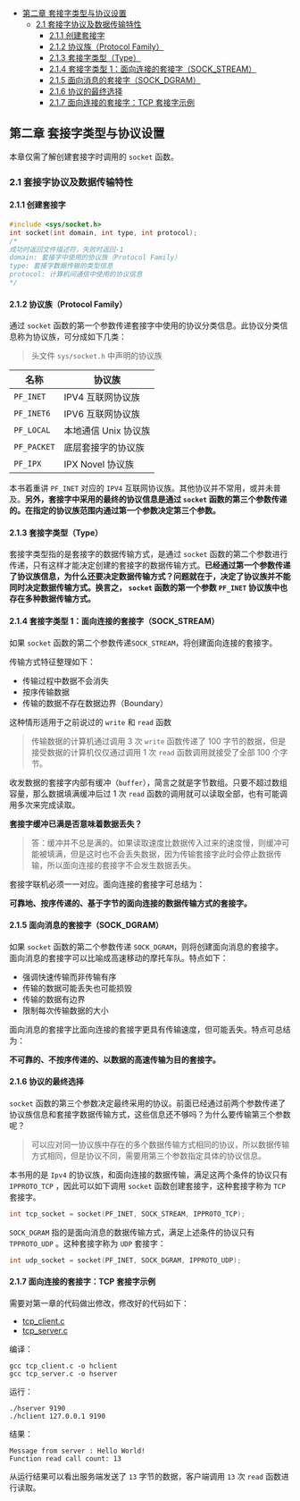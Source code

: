 - [第二章 套接字类型与协议设置](#第二章-套接字类型与协议设置)
  - [2.1 套接字协议及数据传输特性](#21-套接字协议及数据传输特性)
    - [2.1.1 创建套接字](#211-创建套接字)
    - [2.1.2 协议族（Protocol Family）](#212-协议族protocol-family)
    - [2.1.3 套接字类型（Type）](#213-套接字类型type)
    - [2.1.4 套接字类型 1：面向连接的套接字（SOCK_STREAM）](#214-套接字类型-1面向连接的套接字sock_stream)
    - [2.1.5 面向消息的套接字（SOCK_DGRAM）](#215-面向消息的套接字sock_dgram)
    - [2.1.6 协议的最终选择](#216-协议的最终选择)
    - [2.1.7 面向连接的套接字：TCP 套接字示例](#217-面向连接的套接字tcp-套接字示例)

## 第二章 套接字类型与协议设置

本章仅需了解创建套接字时调用的 `socket` 函数。

### 2.1 套接字协议及数据传输特性

#### 2.1.1 创建套接字

```c
#include <sys/socket.h>
int socket(int domain, int type, int protocol);
/*
成功时返回文件描述符，失败时返回-1
domain: 套接字中使用的协议族（Protocol Family）
type: 套接字数据传输的类型信息
protocol: 计算机间通信中使用的协议信息
*/
```

#### 2.1.2 协议族（Protocol Family）

通过 `socket` 函数的第一个参数传递套接字中使用的协议分类信息。此协议分类信息称为协议族，可分成如下几类：

> 头文件 `sys/socket.h` 中声明的协议族

| 名称        | 协议族               |
| ----------- | -------------------- |
| `PF_INET`   | IPV4 互联网协议族    |
| `PF_INET6`  | IPV6 互联网协议族    |
| `PF_LOCAL`  | 本地通信 Unix 协议族 |
| `PF_PACKET` | 底层套接字的协议族   |
| `PF_IPX`    | IPX Novel 协议族     |

本书着重讲 `PF_INET` 对应的 `IPV4` 互联网协议族。其他协议并不常用，或并未普及。**另外，套接字中采用的最终的协议信息是通过 `socket` 函数的第三个参数传递的。在指定的协议族范围内通过第一个参数决定第三个参数。**

#### 2.1.3 套接字类型（Type）

套接字类型指的是套接字的数据传输方式，是通过 `socket` 函数的第二个参数进行传递，只有这样才能决定创建的套接字的数据传输方式。**已经通过第一个参数传递了协议族信息，为什么还要决定数据传输方式？问题就在于，决定了协议族并不能同时决定数据传输方式。换言之， `socket` 函数的第一个参数 `PF_INET` 协议族中也存在多种数据传输方式。**

#### 2.1.4 套接字类型 1：面向连接的套接字（SOCK_STREAM）

如果 `socket` 函数的第二个参数传递`SOCK_STREAM`，将创建面向连接的套接字。

传输方式特征整理如下：

- 传输过程中数据不会消失
- 按序传输数据
- 传输的数据不存在数据边界（Boundary）

这种情形适用于之前说过的 `write` 和 `read` 函数

> 传输数据的计算机通过调用 3 次 `write` 函数传递了 100 字节的数据，但是接受数据的计算机仅仅通过调用 1 次 `read` 函数调用就接受了全部 100 个字节。

收发数据的套接字内部有缓冲（`buffer`），简言之就是字节数组。只要不超过数组容量，那么数据填满缓冲后过 1 次 `read` 函数的调用就可以读取全部，也有可能调用多次来完成读取。

**套接字缓冲已满是否意味着数据丢失？**

> 答：缓冲并不总是满的。如果读取速度比数据传入过来的速度慢，则缓冲可能被填满，但是这时也不会丢失数据，因为传输套接字此时会停止数据传输，所以面向连接的套接字不会发生数据丢失。

套接字联机必须一一对应。面向连接的套接字可总结为：

**可靠地、按序传递的、基于字节的面向连接的数据传输方式的套接字。**

#### 2.1.5 面向消息的套接字（SOCK_DGRAM）

如果 `socket` 函数的第二个参数传递 `SOCK_DGRAM`，则将创建面向消息的套接字。面向消息的套接字可以比喻成高速移动的摩托车队。特点如下：

- 强调快速传输而非传输有序
- 传输的数据可能丢失也可能损毁
- 传输的数据有边界
- 限制每次传输数据的大小

面向消息的套接字比面向连接的套接字更具有传输速度，但可能丢失。特点可总结为：

**不可靠的、不按序传递的、以数据的高速传输为目的套接字。**

#### 2.1.6 协议的最终选择

`socket` 函数的第三个参数决定最终采用的协议。前面已经通过前两个参数传递了协议族信息和套接字数据传输方式，这些信息还不够吗？为什么要传输第三个参数呢？

> 可以应对同一协议族中存在的多个数据传输方式相同的协议，所以数据传输方式相同，但是协议不同，需要用第三个参数指定具体的协议信息。

本书用的是 `Ipv4` 的协议族，和面向连接的数据传输，满足这两个条件的协议只有 `IPPROTO_TCP` ，因此可以如下调用 `socket` 函数创建套接字，这种套接字称为 `TCP` 套接字。

```c
int tcp_socket = socket(PF_INET, SOCK_STREAM, IPPROTO_TCP);
```

`SOCK_DGRAM` 指的是面向消息的数据传输方式，满足上述条件的协议只有 `TPPROTO_UDP` 。这种套接字称为 `UDP` 套接字：

```c
int udp_socket = socket(PF_INET, SOCK_DGRAM, IPPROTO_UDP);
```

#### 2.1.7 面向连接的套接字：TCP 套接字示例

需要对第一章的代码做出修改，修改好的代码如下：

- [tcp_client.c](https://github.com/Corner430/TCP-IP-NetworkNote/blob/master/ch02/tcp_client.c)
- [tcp_server.c](https://github.com/Corner430/TCP-IP-NetworkNote/blob/master/ch02/tcp_server.c)

编译：

```shell
gcc tcp_client.c -o hclient
gcc tcp_server.c -o hserver
```

运行：

```shell
./hserver 9190
./hclient 127.0.0.1 9190
```

结果：

```shell
Message from server : Hello World!
Function read call count: 13
```

从运行结果可以看出服务端发送了 `13` 字节的数据，客户端调用 `13` 次 `read` 函数进行读取。
